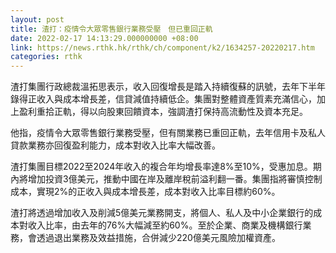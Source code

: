 ```yaml
---
layout: post
title: 渣打：疫情令大眾零售銀行業務受壓　但已重回正軌
date: 2022-02-17 14:13:29.000000000 +08:00
link: https://news.rthk.hk/rthk/ch/component/k2/1634257-20220217.htm
categories: rthk
---
```


渣打集團行政總裁溫拓思表示，收入回復增長是踏入持續復蘇的訊號，去年下半年錄得正收入與成本增長差，信貸減值持續低企。集團對整體資產質素充滿信心，加上盈利重拾正軌，得以向股東回饋資本，強調渣打保持高流動性及資本充足。

他指，疫情令大眾零售銀行業務受壓，但有關業務已重回正軌，去年信用卡及私人貸款業務亦回復盈利能力，成本對收入比率大幅改善。

渣打集團目標2022至2024年收入的複合年均增長率達8%至10%，受惠加息。期內將增加投資3億美元，推動中國在岸及離岸稅前溢利翻一番。集團指將審慎控制成本，實現2%的正收入與成本增長差，成本對收入比率目標約60%。

渣打將透過增加收入及削減5億美元業務開支，將個人、私人及中小企業銀行的成本對收入比率，由去年的76%大幅減至約60%。至於企業、商業及機構銀行業務，會透過退出業務及效益措施，合併減少220億美元風險加權資產。
